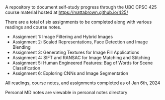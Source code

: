 A repository to document self-study progress through the UBC CPSC 425 course material hosted at https://mattabrown.github.io/425/

There are a total of six assignments to be completed along with various readings and course notes.

- Assignment 1: Image Filtering and Hybrid Images
- Assignment 2: Scaled Representations, Face Detection and Image Blending
- Assignment 3: Generating Textures for Image Fill Applications
- Assignment 4: SIFT and RANSAC for Image Matching and Stitching
- Assignment 5: Human Engineered Features: Bag of Words for Scene Classification
- Assignment 6: Exploring CNNs and Image Segmentation

All readings, course notes, and assignments completed as of Jan 6th, 2024

Personal MD notes are viewable in personal notes directory
